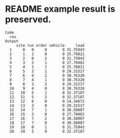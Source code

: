 # README example result is preserved.

    Code
      res
    Output
         site run order vehicle     load
      1     0   0     0       0 31.75943
      2     1   1     0       0 25.78821
      3     2   0     2       0 31.75943
      4     3   2     1       0 27.70462
      5     4   1     1       0 25.78821
      6     5   3     1       0 29.31517
      7     6   4     2       0 30.76320
      8     7   4     1       0 30.76320
      9     8   3     2       0 29.31517
      10    9   4     0       0 30.76320
      11   10   5     1       0 32.37187
      12   11   5     2       0 32.37187
      13   12   6     0       0 14.34672
      14   13   3     0       0 29.31517
      15   14   7     1       0 30.58007
      16   15   2     0       0 27.70462
      17   16   7     2       0 30.58007
      18   17   7     0       0 30.58007
      19   18   0     1       0 31.75943
      20   19   5     0       0 32.37187

